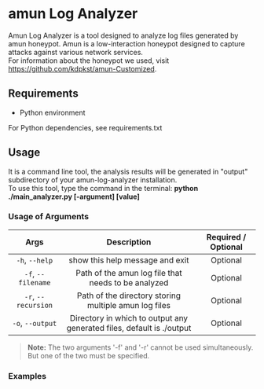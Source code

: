 # amun Log Analyzer
Amun Log Analyzer is a tool designed to analyze log files generated by amun honeypot. Amun is a low-interaction honeypot designed to capture attacks against various network services.  
For information about the honeypot we used, visit https://github.com/kdpkst/amun-Customized.

## Requirements

* Python environment

For Python dependencies, see requirements.txt

## Usage

It is a command line tool, the analysis results will be generated in "output" subdirectory of your amun-log-analyzer installation.  
To use this tool, type the command in the terminal: **python ./main_analyzer.py [-argument] [value]** 

### Usage of Arguments
|          Args          |                             Description                               | Required / Optional |
|:----------------------:|:---------------------------------------------------------------------:|:-------------------:|
|     `-h`, `--help`     |                   show this help message and exit                     |      Optional       |
|   `-f`, `--filename`   |           Path of the amun log file that needs to be analyzed         |      Optional       |
|   `-r`, `--recursion`  |           Path of the directory storing multiple amun log files       |      Optional       |
|    `-o`, `--output`    | Directory in which to output any generated files, default is ./output |      Optional       |
> **Note:** The two arguments '-f' and '-r' cannot be used simultaneously. But one of the two must be specified.

### Examples



